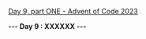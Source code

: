 [Day 9, part ONE - Advent of Code 2023](https://adventofcode.com/2023/day/9)

**--- Day 9 : XXXXXX ---**

